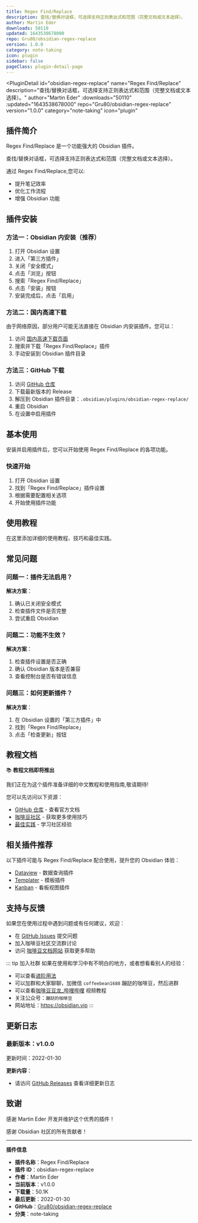 ```yaml
---
title: Regex Find/Replace
description: 查找/替换对话框，可选择支持正则表达式和范围（完整文档或文本选择）。
author: Martin Eder
downloads: 50110
updated: 1643538678000
repo: Gru80/obsidian-regex-replace
version: 1.0.0
category: note-taking
icon: plugin
sidebar: false
pageClass: plugin-detail-page
---
```


<PluginDetail
  id="obsidian-regex-replace"
  name="Regex Find/Replace"
  description="查找/替换对话框，可选择支持正则表达式和范围（完整文档或文本选择）。"
  author="Martin Eder"
  :downloads="50110"
  :updated="1643538678000"
  repo="Gru80/obsidian-regex-replace"
  version="1.0.0"
  category="note-taking"
  icon="plugin"
>

<!-- AUTO_GENERATED_START -->
## 插件简介

Regex Find/Replace 是一个功能强大的 Obsidian 插件。

查找/替换对话框，可选择支持正则表达式和范围（完整文档或文本选择）。

通过 Regex Find/Replace,您可以:

- 提升笔记效率
- 优化工作流程
- 增强 Obsidian 功能

<!-- AUTO_GENERATED_END -->

<!-- AUTO_GENERATED_START -->
## 插件安装

### 方法一：Obsidian 内安装（推荐）

1. 打开 Obsidian 设置
2. 进入「第三方插件」
3. 关闭「安全模式」
4. 点击「浏览」按钮
5. 搜索「Regex Find/Replace」
6. 点击「安装」按钮
7. 安装完成后，点击「启用」

### 方法二：国内高速下载

由于网络原因，部分用户可能无法直接在 Obsidian 内安装插件。您可以：

1. 访问 [国内高速下载页面](/zh/documentation/obsidian-plugins-download.html)
2. 搜索并下载「Regex Find/Replace」插件
3. 手动安装到 Obsidian 插件目录

### 方法三：GitHub 下载

1. 访问 [GitHub 仓库](https://github.com/Gru80/obsidian-regex-replace)
2. 下载最新版本的 Release
3. 解压到 Obsidian 插件目录：`.obsidian/plugins/obsidian-regex-replace/`
4. 重启 Obsidian
5. 在设置中启用插件

## 基本使用

安装并启用插件后，您可以开始使用 Regex Find/Replace 的各项功能。

### 快速开始

1. 打开 Obsidian 设置
2. 找到「Regex Find/Replace」插件设置
3. 根据需要配置相关选项
4. 开始使用插件功能

<!-- AUTO_GENERATED_END -->

<!-- CUSTOM_CONTENT_START:tutorial -->
## 使用教程

在这里添加详细的使用教程、技巧和最佳实践。

<!-- CUSTOM_CONTENT_END:tutorial -->

<!-- SHARED_CONTENT_START -->
## 常见问题

### 问题一：插件无法启用？

**解决方案**：
1. 确认已关闭安全模式
2. 检查插件文件是否完整
3. 尝试重启 Obsidian

### 问题二：功能不生效？

**解决方案**：
1. 检查插件设置是否正确
2. 确认 Obsidian 版本是否兼容
3. 查看控制台是否有错误信息

### 问题三：如何更新插件？

**解决方案**：
1. 在 Obsidian 设置的「第三方插件」中
2. 找到「Regex Find/Replace」
3. 点击「检查更新」按钮

## 教程文档

📚 **教程文档即将推出**

我们正在为这个插件准备详细的中文教程和使用指南,敬请期待!

您可以先访问以下资源：
- [GitHub 仓库](https://github.com/Gru80/obsidian-regex-replace) - 查看官方文档
- [咖啡豆社区](/zh/bases/) - 获取更多使用技巧
- [最佳实践](/zh/best-practices/) - 学习社区经验

## 相关插件推荐

以下插件可能与 Regex Find/Replace 配合使用，提升您的 Obsidian 体验：

- [Dataview](/zh/plugins/dataview.html) - 数据查询插件
- [Templater](/zh/plugins/templater-obsidian.html) - 模板插件
- [Kanban](/zh/plugins/obsidian-kanban.html) - 看板视图插件

## 支持与反馈

如果您在使用过程中遇到问题或有任何建议，欢迎：

- 在 [GitHub Issues](https://github.com/Gru80/obsidian-regex-replace/issues) 提交问题
- 加入咖啡豆社区交流群讨论
- 访问 [咖啡豆文档网站](https://obsidian.vip) 获取更多帮助

::: tip 加入社群
如果在使用和学习中有不明白的地方，或者想看看别人的经验：
- 可以查看[进阶用法](/zh/advanced)
- 可以加群和大家聊聊，加微信 `coffeebean1688` 蹦跶的咖啡豆，然后进群
- 可以查看[咖啡豆豆龙_哔哩哔哩](https://space.bilibili.com/618777356) 视频教程
- 关注公众号：`蹦跶的咖啡豆`
- 网站地址：https://obsidian.vip
:::
<!-- SHARED_CONTENT_END -->

<!-- AUTO_GENERATED_START -->
## 更新日志

### 最新版本：v1.0.0

更新时间：2022-01-30

**更新内容**：
- 请访问 [GitHub Releases](https://github.com/Gru80/obsidian-regex-replace/releases) 查看详细更新日志

## 致谢

感谢 Martin Eder 开发并维护这个优秀的插件！

感谢 Obsidian 社区的所有贡献者！

---

**插件信息**
- **插件名称**：Regex Find/Replace
- **插件 ID**：obsidian-regex-replace
- **作者**：Martin Eder
- **当前版本**：v1.0.0
- **下载量**：50.1K
- **最后更新**：2022-01-30
- **GitHub**：[Gru80/obsidian-regex-replace](https://github.com/Gru80/obsidian-regex-replace)
- **分类**：note-taking
<!-- AUTO_GENERATED_END -->

</PluginDetail>

